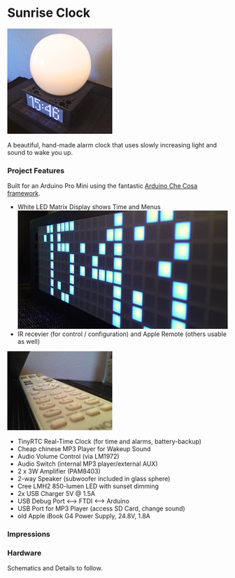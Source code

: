 Sunrise Clock
=============

![top](https://raw.githubusercontent.com/dgschwend/sunrise-clock/master/Documentation/Photos/Thumbs/top.jpg)

A beautiful, hand-made alarm clock that uses slowly increasing light and sound to wake you up.

### Project Features

Built for an Arduino Pro Mini using the fantastic [Arduino Che Cosa framework](http://github.com/mikaelpatel/Cosa).

  - White LED Matrix Display shows Time and Menus
  ![display](https://raw.githubusercontent.com/dgschwend/sunrise-clock/master/Documentation/Photos/Thumbs/disp.jpg)
  - IR recevier (for control / configuration) and Apple Remote (others usable as well)
  
  ![ir](https://raw.githubusercontent.com/dgschwend/sunrise-clock/master/Documentation/Photos/Thumbs/remote.jpg)
  - TinyRTC Real-Time Clock (for time and alarms, battery-backup)
  - Cheap chinese MP3 Player for Wakeup Sound
  - Audio Volume Control (via LM1972)
  - Audio Switch (internal MP3 player/external AUX)
  - 2 x 3W Amplifier (PAM8403)
  - 2-way Speaker (subwoofer included in glass sphere)
  - Cree LMH2 850-lumen LED with sunset dimming
  - 2x USB Charger 5V @ 1.5A
  - USB Debug Port <--> FTDI <--> Arduino
  - USB Port for MP3 Player (access SD Card, change sound)
  - old Apple iBook G4 Power Supply, 24.8V, 1.8A

### Impressions

### Hardware
Schematics and Details to follow.

